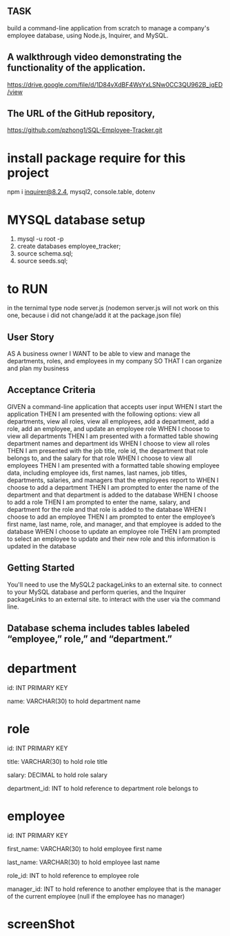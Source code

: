 ## TASK
build a command-line application from scratch to manage a company's employee   database, using Node.js, Inquirer, and MySQL.  

## A walkthrough video demonstrating the functionality of the application.
https://drive.google.com/file/d/1D84vXdBF4WsYxLSNw0CC3QU962B_jqED/view

## The URL of the GitHub repository,   
https://github.com/pzhong1/SQL-Employee-Tracker.git


# install package require for this project
npm i inquirer@8.2.4, mysql2, console.table, dotenv

# MYSQL database setup
1. mysql -u root -p 
2. create databases employee_tracker;
3. source schema.sql;
4. source seeds.sql;

# to RUN
in the ternimal type node server.js  (nodemon server.js will not work on this one, because i did not change/add it at the package.json file)
## User Story
AS A business owner
I WANT to be able to view and manage the departments, roles, and employees in my company
SO THAT I can organize and plan my business

## Acceptance Criteria
GIVEN a command-line application that accepts user input
WHEN I start the application
THEN I am presented with the following options: view all departments, view all roles, view all employees, add a department, add a role, add an employee, and update an employee role
WHEN I choose to view all departments
THEN I am presented with a formatted table showing department names and department ids
WHEN I choose to view all roles
THEN I am presented with the job title, role id, the department that role belongs to, and the salary for that role
WHEN I choose to view all employees
THEN I am presented with a formatted table showing employee data, including employee ids, first names, last names, job titles, departments, salaries, and managers that the employees report to
WHEN I choose to add a department
THEN I am prompted to enter the name of the department and that department is added to the database
WHEN I choose to add a role
THEN I am prompted to enter the name, salary, and department for the role and that role is added to the database
WHEN I choose to add an employee
THEN I am prompted to enter the employee’s first name, last name, role, and manager, and that employee is added to the database
WHEN I choose to update an employee role
THEN I am prompted to select an employee to update and their new role and this information is updated in the database


## Getting Started
You'll need to use the MySQL2 packageLinks to an external site. to connect to your MySQL database and perform queries, and the Inquirer packageLinks to an external site. to interact with the user via the command line.



## Database schema includes tables labeled “employee,” role,” and “department.”


# department

id: INT PRIMARY KEY

name: VARCHAR(30) to hold department name

# role

id: INT PRIMARY KEY

title: VARCHAR(30) to hold role title

salary: DECIMAL to hold role salary

department_id: INT to hold reference to department role belongs to

# employee

id: INT PRIMARY KEY

first_name: VARCHAR(30) to hold employee first name

last_name: VARCHAR(30) to hold employee last name

role_id: INT to hold reference to employee role

manager_id: INT to hold reference to another employee that is the manager of the current employee (null if the employee has no manager)


# screenShot
